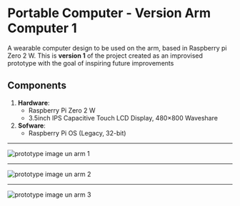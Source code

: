 # Portable Computer - Version Arm Computer 1

A wearable computer design to be used on the arm, based in Raspberry pi Zero 2 W. This is **version 1** of the project created as an improvised prototype with the goal of inspiring future improvements 

## Components  
1. **Hardware**:
   * Raspberry Pi Zero 2 W
   * 3.5inch IPS Capacitive Touch LCD Display, 480×800 Waveshare
2. **Sofware**:
   * Raspberry Pi OS (Legacy, 32-bit)
   
***************

![prototype image un arm 1](https://github.com/user-attachments/assets/f3726dd7-b1a9-4826-9083-ef8a699ce3e7)

***************

![prototype image un arm 2](https://github.com/user-attachments/assets/662bee5c-cb14-46fa-824f-28391a649a15)

**************

![prototype image un arm 3](https://github.com/user-attachments/assets/80bfdb10-cfa7-4f15-82d9-b9dddb9b2496)
